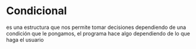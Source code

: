 # Condicional
 es una estructura que nos permite tomar decisiones dependiendo de una condición que le pongamos, el programa hace algo dependiendo de lo que haga el usuario
